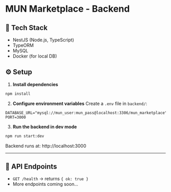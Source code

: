# MUN Marketplace - Backend

## 🚀 Tech Stack
- NestJS (Node.js, TypeScript)
- TypeORM
- MySQL
- Docker (for local DB)

## ⚙️ Setup

1. **Install dependencies**
```bash
npm install
```

2. **Configure environment variables**
Create a `.env` file in `backend/`:
```env
DATABASE_URL="mysql://mun_user:mun_pass@localhost:3306/mun_marketplace"
PORT=3000
```

3. **Run the backend in dev mode**
```bash
npm run start:dev
```

Backend runs at: http://localhost:3000

---

## 🔌 API Endpoints

- `GET /health` → returns `{ ok: true }`
- More endpoints coming soon…